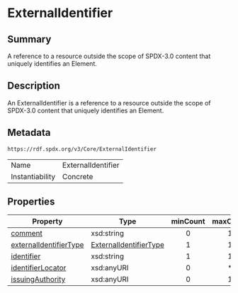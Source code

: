 <!-- Automatically generated by spec-parser v2.0.0 on 2024-01-12T14:00:21.817658+00:00 -->
<!-- SPDX-License-Identifier: Community-Spec-1.0 -->

# ExternalIdentifier

## Summary

A reference to a resource outside the scope of SPDX-3.0 content that uniquely identifies an Element.


## Description

An ExternalIdentifier is a reference to a resource outside the scope of SPDX-3.0 content
that uniquely identifies an Element.


## Metadata

`https://rdf.spdx.org/v3/Core/ExternalIdentifier`


| | |
|---|---|
| Name | ExternalIdentifier |
| Instantiability | Concrete |




## Properties

| Property | Type | minCount | maxCount |
|---|---|:---:|:---:|
| [comment](../Properties/comment.md) | xsd:string | 0 | 1 |
| [externalIdentifierType](../Properties/externalIdentifierType.md) | [ExternalIdentifierType](../Vocabularies/ExternalIdentifierType.md) | 1 | 1 |
| [identifier](../Properties/identifier.md) | xsd:string | 1 | 1 |
| [identifierLocator](../Properties/identifierLocator.md) | xsd:anyURI | 0 | * |
| [issuingAuthority](../Properties/issuingAuthority.md) | xsd:anyURI | 0 | 1 |

